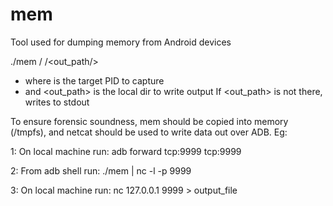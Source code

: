 # mem
Tool used for dumping memory from Android devices

./mem /<pid/> /<out_path/>
 - where <pid> is the target PID to capture
 - and <out_path> is the local dir to write output
 If <out_path> is not there, writes to stdout

 To ensure forensic soundness, mem should be copied into memory (/tmpfs), and netcat should be used to write data out over ADB. Eg:

1: On local machine run:
adb forward tcp:9999 tcp:9999

2: From adb shell run:
./mem <pid> | nc -l -p 9999

3: On local machine run:
nc 127.0.0.1 9999 > output_file